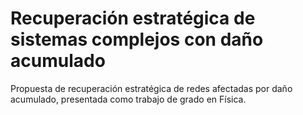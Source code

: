 # Recuperación estratégica de sistemas complejos con daño acumulado
Propuesta de recuperación estratégica de redes afectadas por daño acumulado, presentada como trabajo de grado en Física.
